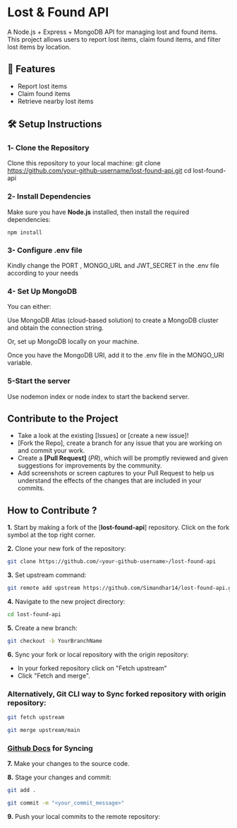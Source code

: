 # Lost & Found API

A Node.js + Express + MongoDB API for managing lost and found items. This project allows users to report lost items, claim found items, and filter lost items by location.

## 🚀 Features

- Report lost items
- Claim found items
- Retrieve nearby lost items

## 🛠️ Setup Instructions

### 1️- Clone the Repository

Clone this repository to your local machine:
git clone https://github.com/your-github-username/lost-found-api.git
cd lost-found-api

### 2️- Install Dependencies

Make sure you have **Node.js** installed, then install the required dependencies:
```
npm install

```

### 3- Configure .env file
Kindly change the PORT , MONGO_URL and JWT_SECRET in the .env file according to your needs

### 4- Set Up MongoDB

You can either:

Use MongoDB Atlas (cloud-based solution) to create a MongoDB cluster and obtain the connection string.

Or, set up MongoDB locally on your machine.

Once you have the MongoDB URI, add it to the .env file in the MONGO_URI variable.

### 5-Start the server

Use nodemon index or node index to start the backend server.

## Contribute to the Project

- Take a look at the existing [Issues]<!--(https://github.com/Simandhar14/lost-found-api)--> or [create a new issue]<!--(https://github.com/Simandhar14/lost-found-api/issues/new/choose)-->!
- [Fork the Repo]<!--(https://github.com/Simandhar14/lost-found-api/fork)-->, create a branch for any issue that you are working on and commit your work.
- Create a **[Pull Request]<!--(https://github.com/Simandhar14/lost-found-api/compare)-->** (_PR_), which will be promptly reviewed and given suggestions for improvements by the community.
- Add screenshots or screen captures to your Pull Request to help us understand the effects of the changes that are included in your commits.
## How to Contribute ?

**1.** Start by making a fork of the [**lost-found-api**]<!--(https://github.com/Simandhar14/lost-found-api)--> repository. Click on the fork  symbol at the top right corner.

**2.** Clone your new fork of the repository:

```bash
git clone https://github.com/<your-github-username>/lost-found-api
```

**3.** Set upstream command:

```bash
git remote add upstream https://github.com/Simandhar14/lost-found-api.git
```

**4.** Navigate to the new project directory:

```bash
cd lost-found-api
```

**5.** Create a new branch:

```bash
git checkout -b YourBranchName
```

**6.** Sync your fork or local repository with the origin repository:

- In your forked repository click on "Fetch upstream"
- Click "Fetch and merge".

### Alternatively, Git CLI way to Sync forked repository with origin repository:

```bash
git fetch upstream
```

```bash
git merge upstream/main
```

### [Github Docs](https://docs.github.com/en/github/collaborating-with-pull-requests/addressing-merge-conflicts/resolving-a-merge-conflict-on-github) for Syncing

**7.** Make your changes to the source code.

**8.** Stage your changes and commit:

```bash
git add .
```

```bash
git commit -m "<your_commit_message>"
```

**9.** Push your local commits to the remote repository:

```bash
